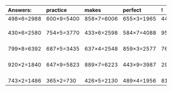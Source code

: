 | Answers: | practice | makes | perfect | ! |
| :--- | :--- | :--- | :--- | :--- |
| 498×6=2988 | 600×9=5400 | 858×7=6006 | 655×3=1965 | 440×2=880 | 
|   |   |   |   |   | 
|   |   |   |   |   | 
|   |   |   |   |   | 
| 430×6=2580 | 754×5=3770 | 433×6=2598 | 584×7=4088 | 951×4=3804 | 
|   |   |   |   |   | 
|   |   |   |   |   | 
|   |   |   |   |   | 
|   |   |   |   |   | 
| 799×8=6392 | 687×5=3435 | 637×4=2548 | 859×3=2577 | 763×5=3815 | 
|   |   |   |   |   | 
|   |   |   |   |   | 
|   |   |   |   |   | 
|   |   |   |   |   | 
| 920×2=1840 | 647×9=5823 | 889×7=6223 | 443×9=3987 | 292×9=2628 | 
|   |   |   |   |   | 
|   |   |   |   |   | 
|   |   |   |   |   | 
|   |   |   |   |   | 
| 743×2=1486 | 365×2=730 | 426×5=2130 | 489×4=1956 | 815×6=4890 | 
